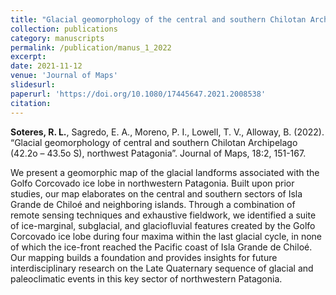 ```yaml
---
title: "Glacial geomorphology of the central and southern Chilotan Archipelago (42.2°S–43.5°S), northwestern Patagonia"
collection: publications
category: manuscripts
permalink: /publication/manus_1_2022
excerpt:
date: 2021-11-12
venue: 'Journal of Maps'
slidesurl: 
paperurl: 'https://doi.org/10.1080/17445647.2021.2008538'
citation: 
---
```


**Soteres, R. L.**, Sagredo, E. A., Moreno, P. I., Lowell, T. V., Alloway, B. (2022). “Glacial geomorphology of central and southern Chilotan Archipelago (42.2o – 43.5o S), northwest Patagonia”. Journal of Maps, 18:2, 151-167.

We present a geomorphic map of the glacial landforms associated with the Golfo Corcovado
ice lobe in northwestern Patagonia. Built upon prior studies, our map elaborates on the central
and southern sectors of Isla Grande de Chiloé and neighboring islands. Through a combination
of remote sensing techniques and exhaustive fieldwork, we identified a suite of ice-marginal,
subglacial, and glaciofluvial features created by the Golfo Corcovado ice lobe during four
maxima within the last glacial cycle, in none of which the ice-front reached the Pacific coast
of Isla Grande de Chiloé. Our mapping builds a foundation and provides insights for future
interdisciplinary research on the Late Quaternary sequence of glacial and paleoclimatic
events in this key sector of northwestern Patagonia.
